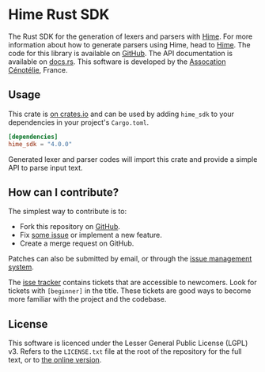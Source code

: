 # Hime Rust SDK #

The Rust SDK for the generation of lexers and parsers with [Hime](https://github.com/cenotelie/hime).
For more information about how to generate parsers using Hime, head to [Hime](https://cenotelie.fr/projects/hime).
The code for this library is available on [GitHub](https://github.com/cenotelie/hime).
The API documentation is available on [docs.rs](https://docs.rs/hime_sdk/4.0.0/hime_sdk/).
This software is developed by the [Assocation Cénotélie](https://cenotelie.fr/), France.

## Usage ##

This crate is [on crates.io](https://crates.io/crates/hime_sdk) and can be
used by adding `hime_sdk` to your dependencies in your project's `Cargo.toml`.

```toml
[dependencies]
hime_sdk = "4.0.0"
```

Generated lexer and parser codes will import this crate and provide a simple API to parse input text.

## How can I contribute? ##

The simplest way to contribute is to:

* Fork this repository on [GitHub](https://github.com/cenotelie/hime).
* Fix [some issue](https://github.com/cenotelie/hime/issues?status=new&status=open) or implement a new feature.
* Create a merge request on GitHub.

Patches can also be submitted by email, or through the [issue management system](https://github.com/cenotelie/hime/issues).

The [isse tracker](https://github.com/cenotelie/hime/issues) contains tickets that are accessible to newcomers. Look for tickets with `[beginner]` in the title. These tickets are good ways to become more familiar with the project and the codebase.

## License ##

This software is licenced under the Lesser General Public License (LGPL) v3.
Refers to the `LICENSE.txt` file at the root of the repository for the full text, or to [the online version](http://www.gnu.org/licenses/lgpl-3.0.html).